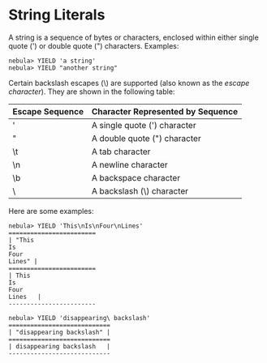 # String Literals

A string is a sequence of bytes or characters, enclosed within either single quote (') or double quote (") characters. Examples:

```ngql
nebula> YIELD 'a string'
nebula> YIELD "another string"
```

Certain backslash escapes (\\) are supported (also known as the *escape character*). They are shown in the following table:

| **Escape Sequence**   | **Character Represented by Sequence**   |
|:----|:----|
| \'   | A single quote (') character   |
| \"   | A double quote (") character   |
| \t   | A tab character                |
| \n   | A newline character            |
| \b   | A backspace character          |
| \\  | A backslash (\\) character      |

Here are some examples:

```ngql
nebula> YIELD 'This\nIs\nFour\nLines'
========================
| "This
Is
Four
Lines" |
========================
| This
Is
Four
Lines   |
------------------------

nebula> YIELD 'disappearing\ backslash'  
============================
| "disappearing backslash" |
============================
| disappearing backslash   |
----------------------------


```
